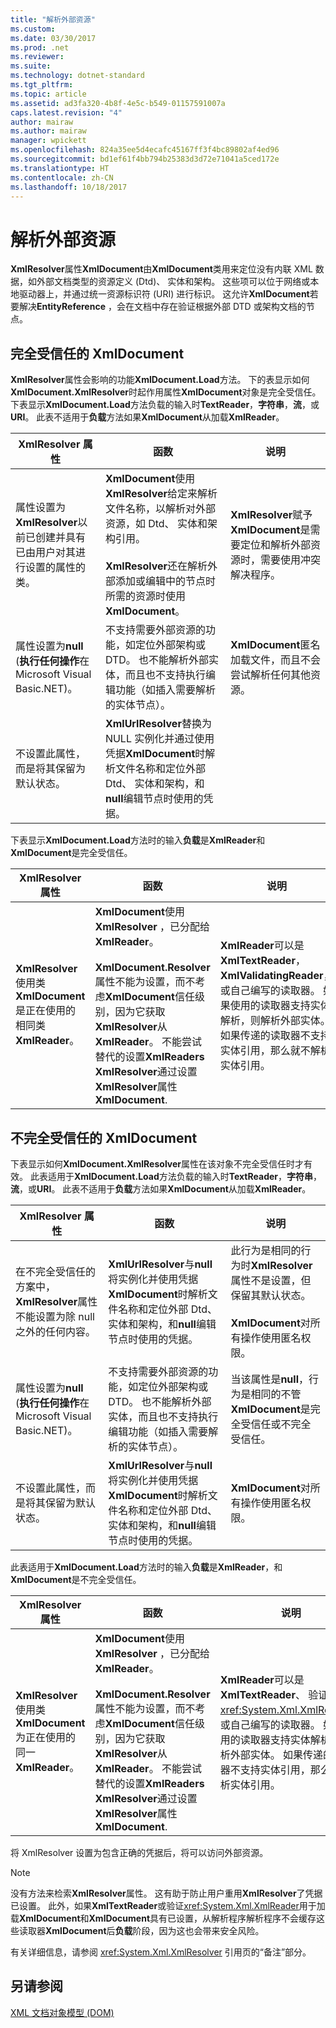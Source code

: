 ```yaml
---
title: "解析外部资源"
ms.custom: 
ms.date: 03/30/2017
ms.prod: .net
ms.reviewer: 
ms.suite: 
ms.technology: dotnet-standard
ms.tgt_pltfrm: 
ms.topic: article
ms.assetid: ad3fa320-4b8f-4e5c-b549-01157591007a
caps.latest.revision: "4"
author: mairaw
ms.author: mairaw
manager: wpickett
ms.openlocfilehash: 824a35ee5d4ecafc45167ff3f4bc89802af4ed96
ms.sourcegitcommit: bd1ef61f4bb794b25383d3d72e71041a5ced172e
ms.translationtype: HT
ms.contentlocale: zh-CN
ms.lasthandoff: 10/18/2017
---
```

# <a name="resolving-external-resources"></a>解析外部资源
**XmlResolver**属性**XmlDocument**由**XmlDocument**类用来定位没有内联 XML 数据，如外部文档类型的资源定义 (Dtd)、 实体和架构。 这些项可以位于网络或本地驱动器上，并通过统一资源标识符 (URI) 进行标识。 这允许**XmlDocument**若要解决**EntityReference** ，会在文档中存在验证根据外部 DTD 或架构文档的节点。  
  
## <a name="fully-trusted-xmldocument"></a>完全受信任的 XmlDocument  
 **XmlResolver**属性会影响的功能**XmlDocument.Load**方法。 下的表显示如何**XmlDocument.XmlResolver**时起作用属性**XmlDocument**对象是完全受信任。 下表显示**XmlDocument.Load**方法负载的输入时**TextReader**，**字符串**，**流**，或**URI**。 此表不适用于**负载**方法如果**XmlDocument**从加载**XmlReader**。  
  
|XmlResolver 属性|函数|说明|  
|--------------------------|--------------|-----------|  
|属性设置为**XmlResolver**以前已创建并具有已由用户对其进行设置的属性的类。|**XmlDocument**使用**XmlResolver**给定来解析文件名称，以解析对外部资源，如 Dtd、 实体和架构引用。<br /><br /> **XmlResolver**还在解析外部添加或编辑中的节点时所需的资源时使用**XmlDocument**。|**XmlResolver**赋予**XmlDocument**是需要定位和解析外部资源时，需要使用冲突解决程序。|  
|属性设置为**null** (**执行任何操作**在 Microsoft Visual Basic.NET)。|不支持需要外部资源的功能，如定位外部架构或 DTD。 也不能解析外部实体，而且也不支持执行编辑功能（如插入需要解析的实体节点）。|**XmlDocument**匿名加载文件，而且不会尝试解析任何其他资源。|  
|不设置此属性，而是将其保留为默认状态。|**XmlUrlResolver**替换为 NULL 实例化并通过使用凭据**XmlDocument**时解析文件名称和定位外部 Dtd、 实体和架构，和**null**编辑节点时使用的凭据。||  
  
 下表显示**XmlDocument.Load**方法时的输入**负载**是**XmlReader**和**XmlDocument**是完全受信任。  
  
|XmlResolver 属性|函数|说明|  
|--------------------------|--------------|-----------|  
|**XmlResolver**使用类**XmlDocument**是正在使用的相同类**XmlReader**。|**XmlDocument**使用**XmlResolver** ，已分配给**XmlReader**。<br /><br /> **XmlDocument.Resolver**属性不能为设置，而不考虑**XmlDocument**信任级别，因为它获取**XmlResolver**从**XmlReader**。 不能尝试替代的设置**XmlReaders** **XmlResolver**通过设置**XmlResolver**属性**XmlDocument**.|**XmlReader**可以是**XmlTextReader**， **XmlValidatingReader**，或自己编写的读取器。 如果使用的读取器支持实体解析，则解析外部实体。 如果传递的读取器不支持实体引用，那么就不解析实体引用。|  
  
## <a name="semi-trusted-xmldocument"></a>不完全受信任的 XmlDocument  
 下表显示如何**XmlDocument.XmlResolver**属性在该对象不完全受信任时才有效。 此表适用于**XmlDocument.Load**方法负载的输入时**TextReader**，**字符串**，**流**，或**URI**。 此表不适用于**负载**方法如果**XmlDocument**从加载**XmlReader**。  
  
|XmlResolver 属性|函数|说明|  
|--------------------------|--------------|-----------|  
|在不完全受信任的方案中， **XmlResolver**属性不能设置为除 null 之外的任何内容。|**XmlUrlResolver**与**null**将实例化并使用凭据**XmlDocument**时解析文件名称和定位外部 Dtd、 实体和架构，和**null**编辑节点时使用的凭据。|此行为是相同的行为时**XmlResolver**属性不是设置，但保留其默认状态。<br /><br /> **XmlDocument**对所有操作使用匿名权限。|  
|属性设置为**null** (**执行任何操作**在 Microsoft Visual Basic.NET)。|不支持需要外部资源的功能，如定位外部架构或 DTD。 也不能解析外部实体，而且也不支持执行编辑功能（如插入需要解析的实体节点）。|当该属性是**null**，行为是相同的不管**XmlDocument**是完全受信任或不完全受信任。|  
|不设置此属性，而是将其保留为默认状态。|**XmlUrlResolver**与**null**将实例化并使用凭据**XmlDocument**时解析文件名称和定位外部 Dtd、 实体和架构，和**null**编辑节点时使用的凭据。|**XmlDocument**对所有操作使用匿名权限。|  
  
 此表适用于**XmlDocument.Load**方法时的输入**负载**是**XmlReader**，和**XmlDocument**是不完全受信任。  
  
|XmlResolver 属性|函数|说明|  
|--------------------------|--------------|-----------|  
|**XmlResolver**使用类**XmlDocument**为正在使用的同一**XmlReader**。|**XmlDocument**使用**XmlResolver** ，已分配给**XmlReader**。<br /><br /> **XmlDocument.Resolver**属性不能为设置，而不考虑**XmlDocument**信任级别，因为它获取**XmlResolver**从**XmlReader**。 不能尝试替代的设置**XmlReaders** **XmlResolver**通过设置**XmlResolver**属性**XmlDocument**.|**XmlReader**可以是**XmlTextReader**、 验证<xref:System.Xml.XmlReader>，或自己编写的读取器。 如果使用的读取器支持实体解析，则解析外部实体。 如果传递的读取器不支持实体引用，那么就不解析实体引用。|  
  
 将 XmlResolver 设置为包含正确的凭据后，将可以访问外部资源。  
  
> [!NOTE]
>  没有方法来检索**XmlResolver**属性。 这有助于防止用户重用**XmlResolver**了凭据已设置。 此外，如果**XmlTextReader**或验证<xref:System.Xml.XmlReader>用于加载**XmlDocument**和**XmlDocument**具有已设置，从解析程序解析程序不会缓存这些读取器**XmlDocument**后**负载**阶段，因为这也会带来安全风险。  
  
 有关详细信息，请参阅 <xref:System.Xml.XmlResolver> 引用页的“备注”部分。  
  
## <a name="see-also"></a>另请参阅  
 [XML 文档对象模型 (DOM)](../../../../docs/standard/data/xml/xml-document-object-model-dom.md)
